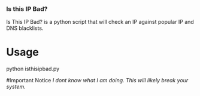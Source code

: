 ### Is this IP Bad?

Is This IP Bad? is a python script that will check an IP against popular IP and DNS blacklists.

# Usage
python isthisipbad.py

#Important Notice
*I dont know what I am doing. This will likely break your system.* 

